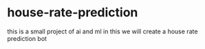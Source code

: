 # house-rate-prediction
this is a small project of ai and ml in this we will create a house rate prediction bot
